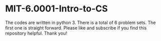# MIT-6.0001-Intro-to-CS
The codes are written in python 3. There is a total of 6 problem sets. The first one is straight forward. Please like and subscribe if you find this repository helpful. Thank you!
